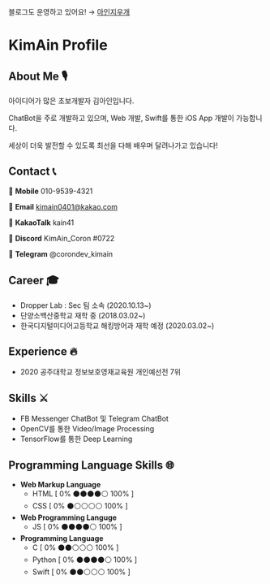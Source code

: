 블로그도 운영하고 있어요! → [아인지우개](https://aineraser.tistory.com)

# KimAin Profile

## About Me 🎙

아이디어가 많은 초보개발자 김아인입니다.

ChatBot을 주로 개발하고 있으며, Web 개발, Swift를 통한 iOS App 개발이 가능합니다.

세상이 더욱 발전할 수 있도록 최선을 다해 배우며 달려나가고 있습니다!

## Contact 📞

📱 **Mobile** 010-9539-4321

📧 **Email** kimain0401@kakao.com

💬 **KakaoTalk** kain41

🔨 **Discord** KimAin_Coron #0722

🔧 **Telegram** @corondev_kimain

## Career 🎓

- Dropper Lab : Sec 팀 소속 (2020.10.13~)
- 단양소백산중학교 재학 중 (2018.03.02~)
- 한국디지털미디어고등학교 해킹방어과 재학 예정 (2020.03.02~)

## Experience 🔥

- 2020 공주대학교 정보보호영재교육원 개인예선전 7위

## Skills ⚔️

- FB Messenger ChatBot 및 Telegram ChatBot
- OpenCV를 통한 Video/Image Processing
- TensorFlow를 통한 Deep Learning

## Programming Language Skills 🌐

- **Web Markup Language**
    - HTML [ 0% ⚫️⚫️⚫️⚫️⚪️ 100% ]
    - CSS [ 0% ⚫️⚪️⚪️⚪️⚪️ 100% ]
- **Web Programming Languge**
    - JS [ 0% ⚫️⚫️⚫️⚫️⚪️ 100% ]
- **Programming Language**
    - C [ 0% ⚫️⚫️⚪️⚪️⚪️ 100% ]
    - Python [ 0% ⚫️⚫️⚫️⚫️⚪️ 100% ]
    - Swift [ 0% ⚫️⚫️⚪️⚪️⚪️ 100% ]
